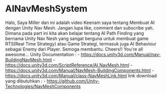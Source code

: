 # AINavMeshSystem
 Halo, Saya Miller dan ini adalah video Keenam saya tentang Membuat AI dengan Unity Nav Mesh. Jangan lupa like, comment dan subscribe yah.   Dimana pada part ini kita akan belajar tentang AI Path Finding yang bernama  Unity Nav Nesh yang sangat berguna untuk membuat game RTS(Real Time Strategy) atau Game Strategi, termasuk juga AI Behaviour sebagai Enemy dari Player. Semoga membantu. Cheers!! You're all awesome...  Unity Documentation : - https://docs.unity3d.com/Manual/nav-BuildingNavMesh.html - https://docs.unity3d.com/ScriptReference/AI.NavMesh.html - https://docs.unity3d.com/Manual/NavMesh-BuildingComponents.html - https://docs.unity3d.com/Manual/class-NavMeshLink.html   link download yang dibutuhkan : - https://github.com/Unity-Technologies/NavMeshComponents
